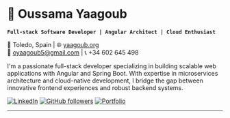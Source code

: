 # 🚀 Oussama Yaagoub

**`Full-stack Software Developer | Angular Architect | Cloud Enthusiast`**

📍 Toledo, Spain | 🌐 [yaagoub.org](https://yaagoub.org)  
📧 oyaagoub5@gmail.com | 📞 +34 602 645 498  

I'm a passionate full-stack developer specializing in building scalable web applications with Angular and Spring Boot. With expertise in microservices architecture and cloud-native development, I bridge the gap between innovative frontend experiences and robust backend systems.

<p align="left">
  <a href="https://www.linkedin.com/in/yourprofile">
    <img alt="LinkedIn" title="Connect with me" src="https://img.shields.io/badge/LinkedIn-0077B5?style=for-the-badge&logo=linkedin&logoColor=white"/></a>
  <a href="https://github.com/yourusername">
    <img alt="GitHub followers" title="Follow me on GitHub" src="https://img.shields.io/github/followers/yourusername?color=236ad3&labelColor=1155ba&style=for-the-badge&logo=github&label=Follow"/></a>
  <a href="https://yaagoub.org">
    <img alt="Portfolio" title="Visit my portfolio" src="https://img.shields.io/badge/Portfolio-FF5722?style=for-the-badge&logo=google-chrome&logoColor=white"/></a>
</p>

---
